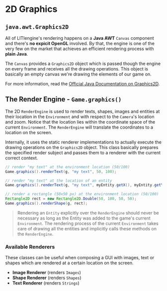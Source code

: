 # 2D Graphics

## `java.awt.Graphics2D`
All of LITIengine's rendering happens on a **Java AWT** `Canvas` component and there's **no expicit OpenGL** involved. By that, the engine is one of the very few on the market that achieves an efficient rendering process with **plain Java**.

The `Canvas` provides a `Graphics2D` object which is passed though the engine on every frame and receives all the drawing operations. This object is basically an empty canvas we're drawing the elements of our game on.

For more information, read the [Official Java Documentation on Graphics2D](https://docs.oracle.com/javase/7/docs/api/java/awt/Graphics2D.html).

## The Render Engine - `Game.graphics()`
The 2D `RenderEngine` is used to render texts, shapes, images and entities at their location in the
`Environment` and with respect to the `Camera`'s location and zoom. Notice that the location lies within the coordinate space of the current `Environment`. The `RenderEngine` will translate the coordinates to a location on the screen.

Internally, it uses the static renderer implementations to actually execute the drawing operations on the `Graphics2D` object. This class basically prepares the specified render subject and passes them to a renderer with the current correct context.

```java
// render "my text" at the environment location (50/100)
Game.graphics().renderText(g, "my text", 50, 100);

// render "my text" at the location of an entity
Game.graphics().renderText(g, "my text", myEntity.getX(), myEntity.getY());

// render a rectangle (50x50 px) at the environment location (50/100)
Rectangle2D rect = new Rectangle2D.Double(50, 100, 50, 50);
Game.graphics().renderShape(g, rect);
```

> Rendering an `Entity` explicitly over the `RenderEngine` should never be necessary as long as the Entity was added to the game's current `Environment`. The rendering process of the current `Environment` takes care of drawing all the entities and implicitly calls these methods on the `RenderEngine`.

### Available Renderers
These classes can be useful when composing a GUI with images, text or shapes which are rendered at a certain location on the screen.
  * **Image Renderer** (renders `Images`)
  * **Shape Renderer** (renders `Shapes`)
  * **Text Renderer** (renders `Strings`)
